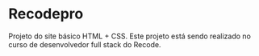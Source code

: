 # Recodepro
Projeto do site básico HTML + CSS.
Este projeto está sendo realizado no curso de desenvolvedor full stack do Recode.
